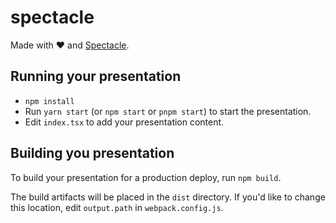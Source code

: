 # spectacle

Made with ❤️ and [Spectacle](https://github.com/FormidableLabs/spectacle/).

## Running your presentation

- `npm install`
- Run `yarn start` (or `npm start` or `pnpm start`) to start the presentation.
- Edit `index.tsx` to add your presentation content.

## Building you presentation

To build your presentation for a production deploy, run `npm build`.

The build artifacts will be placed in the `dist` directory. If you'd like to change this location, edit `output.path` in `webpack.config.js`.